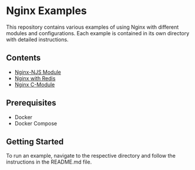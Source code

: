 # Nginx Examples

This repository contains various examples of using Nginx with different modules and configurations. Each example is contained in its own directory with detailed instructions.

## Contents

- [Nginx-NJS Module](./Nginx-NJS-Module/README.md)
- [Nginx with Redis](./Nginx-Redis/README.md)
- [Nginx C-Module](./Nginx-C-Module/README.md)

## Prerequisites

- Docker
- Docker Compose

## Getting Started

To run an example, navigate to the respective directory and follow the instructions in the README.md file.

